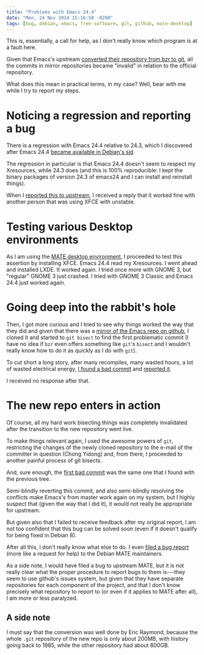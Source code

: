 ```yaml
---
title: "Problems with Emacs 24.4"
date: "Mon, 24 Nov 2014 15:16:58 -0200"
tags: [bug, debian, emacs, free-software, git, github, mate-desktop]
---
```


This is, essentially, a call for help, as I don't really know which program
is at a fault here.

Given that Emacs's upstream
[converted their repository from bzr to git][bzr2git], all the commits in
mirror repositories became "invalid" in relation to the official repository.

[bzr2git]: http://permalink.gmane.org/gmane.emacs.devel/176760

What does this mean in practical terms, in my case? Well, bear with me while
I try to report my steps.

# Noticing a regression and reporting a bug

There is a regression with Emacs 24.4 relative to 24.3, which I discovered
after Emacs 24.4 [became available in Debian's sid][emacs24sid].

[emacs24sid]: https://packages.qa.debian.org/e/emacs24/news/20141025T214023Z.html

The regression in particular is that Emacs 24.4 doesn't seem to respect my
Xresources, while 24.3 does (and this is 100% reproducible: I kept the
binary packages of version 24.3 of emacs24 and I can install and reinstall
things).

When I [reported this to upstream][report], I received a reply that it worked fine
with another person that was using XFCE with unstable.

[report]: http://debbugs.gnu.org/18902

# Testing various Desktop environments

As I am using the [MATE desktop environment][mate], I proceeded to test this
assertion by installing XFCE. Emacs 24.4 read my Xresources. I went ahead
and installed LXDE. It worked again.  I tried once more with GNOME 3, but
"regular" GNOME 3 just crashed. I tried with GNOME 3 Classic and Emacs 24.4
just worked again.

[mate]: http://mate-desktop.org/

# Going deep into the rabbit's hole

Then, I got more curious and I tried to see why things worked the way that
they did and given that there was a
[mirror of the Emacs repo on github][githubmirror], I cloned it and started
to `git bisect` to find the first problematic commit (I have no idea if
`bzr` even offers something like `git`'s `bisect` and I wouldn't really know
how to do it as quickly as I do with `git`).

To cut short a long story, after many recompiles, many wasted hours, a lot
of wasted electrical energy, [I found a bad commit][badcommit1] and
[reported it][report2].

[githubmirror]: https://github.com/emacs-mirror/emacs/
[badcommit1]: https://github.com/emacs-mirror/emacs/commit/15e14b165dcbc6566a0459b0d5e66f89080f569e
[report2]: http://debbugs.gnu.org/cgi/bugreport.cgi?bug=18902#14

I received no response after that.

# The new repo enters in action

Of course, all my hard work bisecting things was completely invalidated
after the transition to the new repository went live.

To make things relevant again, I used the awesome powers of `git`,
restricting the changes of the newly cloned repository to the e-mail of the
committer in question (Chong Yidong) and, from there, I proceeded to another
painful process of git bisects.

And, sure enough, the [first bad commit][badcommit2] was the same one that I
found with the previous tree.

[badcommit2]: http://git.savannah.gnu.org/cgit/emacs.git/commit/?id=aac2b673c3083ab612bcd57fbcd9d370078bd8da

Semi-blindly reverting this commit, and also semi-blindly resolving the
conflicts make Emacs's from master work again on my system, but I highly
suspect that (given the way that I did it), it would not really be
appropriate for upstream.

But given also that I failed to receive feedback after my original report, I
am not too confident that this bug can be solved soon (even if it doesn't
qualify for being fixed in Debian 8).

After all this, I don't really know what else to do. I even
[filed a bug report][bugmate] (more like a request for help) to the Debian
MATE maintainers.

As a side note, I would have filed a bug to upstream MATE, but it is not
really clear what the proper procedure to report bugs to them is---they seem
to use github's issues system, but given that they have separate
repositories for each component of the project, and that I don't know
precisely what repository to report to (or even if it applies to MATE after
all), I am more or less paralyzed.

[bugmate]: https://bugs.debian.org/cgi-bin/bugreport.cgi?bug=770781

## A side note

I must say that the conversion was well done by Eric Raymond, because the
whole `.git` repository of the new repo is only about 200MB, with history
going back to 1985, while the other repository had about 800GB.

